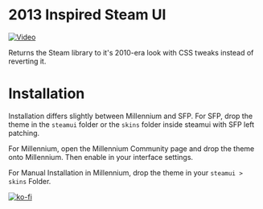 <!-- div style="color:red; border:10px; font-size:48px">Test</div -->
<style> .addon-details-segment { background: black !important; } </style>

# 2013 Inspired Steam UI

[![Video](https://user-images.githubusercontent.com/65731940/125979354-e86bb0ec-40d1-45af-b755-45e70f8cf844.png)](https://www.youtube.com/watch?v=IoKg5fYlZLs)

Returns the Steam library to it's 2010-era look with CSS tweaks instead of reverting it.

# Installation

Installation differs slightly between Millennium and SFP. For SFP, drop the theme in the `steamui` folder or the `skins` folder inside steamui with SFP left patching. 

For Millennium, open the Millennium Community page and drop the theme onto Millennium. Then enable in your interface settings.

For Manual Installation in Millennium, drop the theme in your `steamui > skins` Folder.

[![ko-fi](https://ko-fi.com/img/githubbutton_sm.svg)](https://ko-fi.com/N4N1KXPVY)
